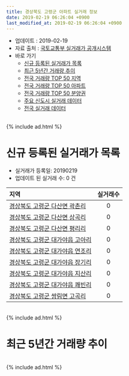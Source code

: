 ```yaml
---
title: 경상북도 고령군 아파트 실거래 정보
date: 2019-02-19 06:26:04 +0900
last_modified_at: 2019-02-19 06:26:04 +0900
---
```


* 업데이트 : 2019-02-19
* 자료 출처 : [국토교통부 실거래가 공개시스템](http://rt.molit.go.kr)
* 바로 가기
    * [신규 등록된 실거래가 목록](#신규-등록된-실거래가-목록)
    * [최근 5년간 거래량 추이](#최근-5년간-거래량-추이)
    * [전국 거래량 TOP 50 지역](https://inasie.github.io/apt-trade-info/최근-3개월-전국에서-가장-거래가-많이-발생한-지역)
    * [전국 거래량 TOP 50 아파트](https://inasie.github.io/apt-trade-info/최근-3개월-전국에서-가장-거래가-많이-발생한-아파트)
    * [전국 거래량 TOP 50 분양권](https://inasie.github.io/apt-trade-info/최근-3개월-전국에서-가장-거래가-많이-발생한-분양권)
    * [주요 신도시 실거래 데이터](https://inasie.github.io/apt-trade-info/주요-신도시)
    * [전국 실거래 데이터](https://inasie.github.io/apt-trade-info/전국)

<br>
{% include ad.html %}
<br>

# 신규 등록된 실거래가 목록
* 실거래가 등록일: 20190219
* 업데이트 된 실거래 수: 0 건


|지역|실거래수|
|:---|:---:|
|[경상북도 고령군 다산면 곽촌리](https://inasie.github.io/apt-trade-info/경상북도-고령군-다산면-곽촌리)|0|
|[경상북도 고령군 다산면 상곡리](https://inasie.github.io/apt-trade-info/경상북도-고령군-다산면-상곡리)|0|
|[경상북도 고령군 다산면 평리리](https://inasie.github.io/apt-trade-info/경상북도-고령군-다산면-평리리)|0|
|[경상북도 고령군 대가야읍 고아리](https://inasie.github.io/apt-trade-info/경상북도-고령군-대가야읍-고아리)|0|
|[경상북도 고령군 대가야읍 연조리](https://inasie.github.io/apt-trade-info/경상북도-고령군-대가야읍-연조리)|0|
|[경상북도 고령군 대가야읍 장기리](https://inasie.github.io/apt-trade-info/경상북도-고령군-대가야읍-장기리)|0|
|[경상북도 고령군 대가야읍 지산리](https://inasie.github.io/apt-trade-info/경상북도-고령군-대가야읍-지산리)|0|
|[경상북도 고령군 대가야읍 쾌빈리](https://inasie.github.io/apt-trade-info/경상북도-고령군-대가야읍-쾌빈리)|0|
|[경상북도 고령군 쌍림면 고곡리](https://inasie.github.io/apt-trade-info/경상북도-고령군-쌍림면-고곡리)|0|


<br>
{% include ad.html %}
<br>

# 최근 5년간 거래량 추이


<div style="width:100%;">
    <canvas id="deal_progress" height="200"></canvas>
</div>

<script>
new Chart(document.getElementById("deal_progress"), {
    type: 'line',
    data: {
        labels: ['201402','201403','201404','201405','201406','201407','201408','201409','201410','201411','201412','201501','201502','201503','201504','201505','201506','201507','201508','201509','201510','201511','201512','201601','201602','201603','201604','201605','201606','201607','201608','201609','201610','201611','201612','201701','201702','201703','201704','201705','201706','201707','201708','201709','201710','201711','201712','201801','201802','201803','201804','201805','201806','201807','201808','201809','201810','201811','201812','201901','201902'],
        datasets: [{
            label: '매매',
            pointRadius: 1,
            data: [14, 26, 17, 16, 15, 12, 9, 10, 10, 7, 6, 11, 7, 18, 14, 10, 10, 14, 9, 13, 34, 10, 7, 5, 11, 22, 13, 10, 15, 8, 10, 11, 8, 14, 6, 6, 16, 14, 10, 15, 11, 11, 7, 24, 4, 17, 7, 17, 7, 12, 9, 14, 15, 5, 14, 7, 6, 4, 10, 10, 3],
            borderColor: "rgba(255, 201, 14, 1)",
            backgroundColor: "rgba(255, 201, 14, 0.5)",
            fill: false,
            lineTension: 0
        },{
            label: '전월세',
            pointRadius: 1,
            data: [8, 7, 7, 8, 10, 15, 9, 7, 7, 7, 3, 8, 9, 8, 12, 8, 6, 12, 3, 6, 6, 14, 17, 8, 12, 20, 9, 12, 16, 6, 20, 8, 5, 8, 9, 7, 9, 13, 7, 6, 1, 9, 4, 10, 5, 8, 12, 11, 9, 10, 7, 2, 12, 7, 7, 4, 9, 4, 5, 1, 0],
            borderColor: "rgba(0, 141, 185, 1)",
            backgroundColor: "rgba(0, 141, 185, 0.5)",
            fill: false,
            lineTension: 0
        }
        ]
    },
    options: {
        responsive: true,
        title: {
            display: false
        },
        tooltips: {
            mode: 'index',
            intersect: false
        },
        hover: {
            mode: 'nearest',
            intersect: true
        },
        scales: {
            xAxes: [{
                display: true,
                scaleLabel: {
                    display: true,
                    labelString: '년/월'
                }
            }],
            yAxes: [{
                display: true,
                ticks: {
                    suggestedMin: 0,
                },
                scaleLabel: {
                    display: true,
                    labelString: '실거래 수'
                }
            }]
        }
    }
});

</script>


<br>
{% include ad.html %}
<br>

